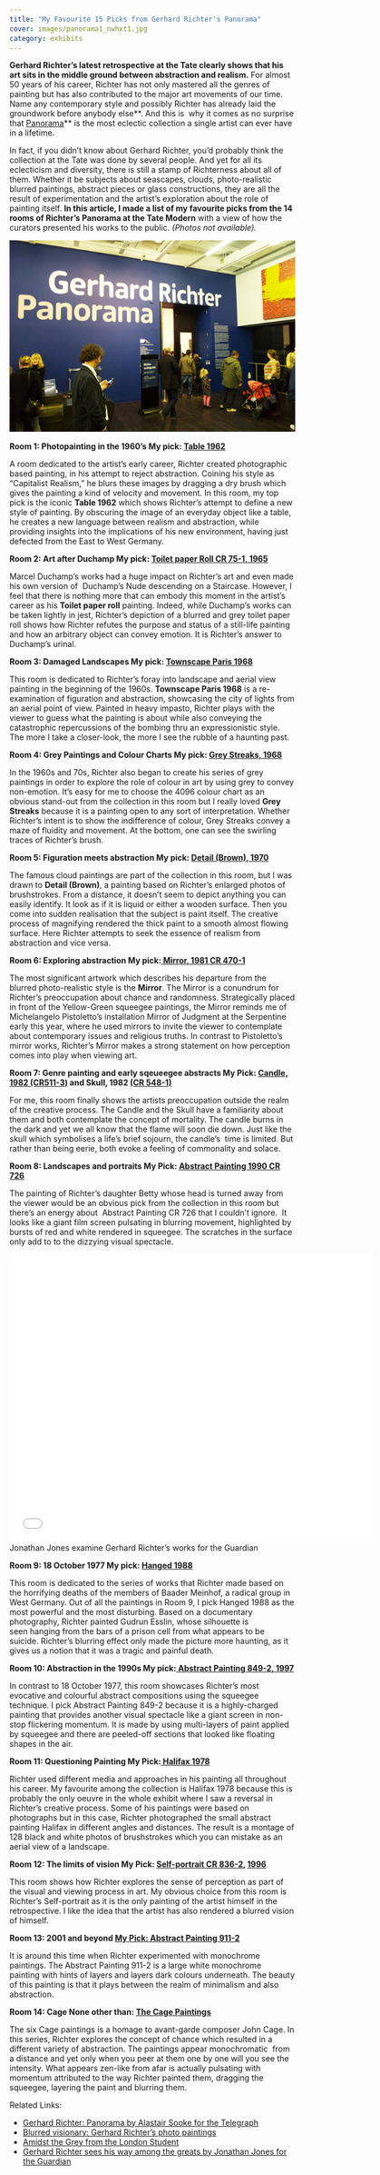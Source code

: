 ```yaml
---
title: "My Favourite 15 Picks from Gerhard Richter's Panorama"
cover: images/panorama1_nwhxt1.jpg
category: exhibits
---
```


**Gerhard Richter’s latest retrospective at the Tate clearly shows that his art sits in the middle ground between abstraction and realism.** For almost 50 years of his career, Richter has not only mastered all the genres of painting but has also contributed to the major art movements of our time.  Name any contemporary style and possibly Richter has already laid the groundwork before anybody else**. And this is  why it comes as no surprise that [Panorama](http://www.tate.org.uk/modern/exhibitions/gerhardrichter/room12.shtm)** is the most eclectic collection a single artist can ever have in a lifetime.

In fact, if you didn’t know about Gerhard Richter, you’d probably think the collection at the Tate was done by several people. And yet for all its eclecticism and diversity, there is still a stamp of Richterness about all of them. Whether it be subjects about seascapes, clouds, photo-realistic blurred paintings, abstract pieces or glass constructions, they are all the result of experimentation and the artist’s exploration about the role of painting itself. **In this article, I made a list of my favourite picks from the 14 rooms of Richter’s Panorama at the Tate Modern** with a view of how the curators presented his works to the public. *(Photos not available).*

![](./images/panorama1_nwhxt1.jpg "Photo by Franklin Heijnen")

**Room 1: Photopainting in the 1960’s
My pick: [Table 1962](http://www.gerhard-richter.com/exhibitions/detail.php?exID=1048&show_per_page=32&page_selected=1&paintID=4954)**

A room dedicated to the artist’s early career, Richter created photographic based painting, in his attempt to reject abstraction. Coining his style as “Capitalist Realism,” he blurs these images by dragging a dry brush which gives the painting a kind of velocity and movement. In this room, my top pick is the iconic **Table 1962** which shows Richter’s attempt to define a new style of painting. By obscuring the image of an everyday object like a table, he creates a new language between realism and abstraction, while providing insights into the implications of his new environment, having just defected from the East to West Germany.

**Room 2: Art after Duchamp
My pick: [Toilet paper Roll CR 75-1, 1965](http://www.gerhard-richter.com/exhibitions/detail.php?exID=1048&show_per_page=32&page_selected=1&paintID=5560)**

Marcel Duchamp’s works had a huge impact on Richter’s art and even made his own version of  Duchamp’s Nude descending on a Staircase. However, I feel that there is nothing more that can embody this moment in the artist’s career as his **Toilet paper roll** painting. Indeed, while Duchamp’s works can be taken lightly in jest, Richter’s depiction of a blurred and grey toilet paper roll shows how Richter refutes the purpose and status of a still-life painting and how an arbitrary object can convey emotion. It is Richter’s answer to Duchamp’s urinal.

**Room 3: Damaged Landscapes
My pick: [Townscape Paris 1968](http://www.gerhard-richter.com/art/paintings/photo_paintings/detail.php?5902)**

This room is dedicated to Richter’s foray into landscape and aerial view painting in the beginning of the 1960s. **Townscape Paris 1968** is a re-examination of figuration and abstraction, showcasing the city of lights from an aerial point of view. Painted in heavy impasto, Richter plays with the viewer to guess what the painting is about while also conveying the catastrophic repercussions of the bombing thru an expressionistic style.  The more I take a closer-look, the more I see the rubble of a haunting past.

**Room 4: Grey Paintings and Colour Charts
My pick: [Grey Streaks, 1968](http://www.gerhard-richter.com/art/paintings/abstracts/detail.php?6028)**

In the 1960s and 70s, Richter also began to create his series of grey paintings in order to explore the role of colour in art by using grey to convey non-emotion. It’s easy for me to choose the 4096 colour chart as an obvious stand-out from the collection in this room but I really loved **Grey Streaks** because it is a painting open to any sort of interpretation. Whether Richter’s intent is to show the indifference of colour, Grey Streaks convey a maze of fluidity and movement. At the bottom, one can see the swirling traces of Richter’s brush.

**Room 5: Figuration meets abstraction
My pick: [Detail (Brown), 1970
](http://www.gerhard-richter.com/art/paintings/photo_paintings/detail.php?5749)**

The famous cloud paintings are part of the collection in this room, but I was drawn to **Detail (Brown)**, a painting based on Richter’s enlarged photos of brushstrokes. From a distance, it doesn’t seem to depict anything you can easily identify. It look as if it is liquid or either a wooden surface. Then you come into sudden realisation that the subject is paint itself. The creative process of magnifying rendered the thick paint to a smooth almost flowing surface. Here Richter attempts to seek the essence of realism from abstraction and vice versa.

**Room 6: Exploring abstraction
My pick:[ Mirror, 1981 CR 470-1](http://www.gerhard-richter.com/art/paintings/other/detail.php?6310)**

The most significant artwork which describes his departure from the blurred photo-realistic style is the **Mirror**. The Mirror is a conundrum for Richter’s preoccupation about chance and randomness. Strategically placed in front of the Yellow-Green squeegee paintings, the Mirror reminds me of Michelangelo Pistoletto’s installation Mirror of Judgment at the Serpentine early this year, where he used mirrors to invite the viewer to contemplate about contemporary issues and religious truths. In contrast to Pistoletto’s mirror works, Richter’s Mirror makes a strong statement on how perception comes into play when viewing art.

**Room 7: Genre painting and early sqeueegee abstracts
My Pick: [Candle, 1982 (CR511-3)](http://www.gerhard-richter.com/art/paintings/photo_paintings/detail.php?5033) and Skull, 1982 [(CR 548-1)](http://www.gerhard-richter.com/art/paintings/photo_paintings/detail.php?5033)**

For me, this room finally shows the artists preoccupation outside the realm of the creative process. The Candle and the Skull have a familiarity about them and both contemplate the concept of mortality. The candle burns in the dark and yet we all know that the flame will soon die down. Just like the skull which symbolises a life’s brief sojourn, the candle’s  time is limited. But rather than being eerie, both evoke a feeling of commonality and solace.

**Room 8: Landscapes and portraits
My Pick: [Abstract Painting 1990 CR 726](http://beta.tate.org.uk/art/work/T06600)**

The painting of Richter’s daughter Betty whose head is turned away from the viewer would be an obvious pick from the collection in this room but there’s an energy about  Abstract Painting CR 726 that I couldn’t ignore.  It looks like a giant film screen pulsating in blurring movement, highlighted by bursts of red and white rendered in squeegee. The scratches in the surface only add to to the dizzying visual spectacle.

<iframe allowfullscreen="" class="youtube-player" frameborder="0" height="505" src="//www.youtube.com/embed/Upk6lACjx_8?wmode=transparent&fs=1&hl=en&modestbranding=1&iv_load_policy=3&showsearch=0&rel=0&theme=dark" title="YouTube video player" type="text/html" width="640"></iframe>

<figcaption>Jonathan Jones examine Gerhard Richter’s works for the Guardian</figcaption>

**Room 9: 18 October 1977
My pick: [Hanged 1988](http://www.gerhard-richter.com/art/paintings/photo_paintings/detail.php?7690)**

This room is dedicated to the series of works that Richter made based on the horrifying deaths of the members of Baader Meinhof, a radical group in West Germany. Out of all the paintings in Room 9, I pick Hanged 1988 as the most powerful and the most disturbing. Based on a documentary photography, Richter painted Gudrun Esslin, whose silhouette is seen hanging from the bars of a prison cell from what appears to be suicide. Richter’s blurring effect only made the picture more haunting, as it gives us a notion that it was a tragic and painful death.

**Room 10: Abstraction in the 1990s
My pick:[ Abstract Painting 849-2, 1997](http://www.gerhard-richter.com/art/paintings/abstracts/detail.php?8275)**

In contrast to 18 October 1977, this room showcases Richter’s most evocative and colourful abstract compositions using the squeegee technique. I pick Abstract Painting 849-2 because it is a highly-charged painting that provides another visual spectacle like a giant screen in non-stop flickering momentum. It is made by using multi-layers of paint applied by squeegee and there are peeled-off sections that looked like floating shapes in the air.

**Room 11: Questioning Painting
My Pick:[ Halifax 1978](http://www.gerhard-richter.com/art/editions/detail.php?12789)**

Richter used different media and approaches in his painting all throughout his career. My favourite among the collection is Halifax 1978 because this is probably the only oeuvre in the whole exhibit where I saw a reversal in Richter’s creative process. Some of his paintings were based on photographs but in this case, Richter photographed the small abstract painting Halifax in different angles and distances. The result is a montage of 128 black and white photos of brushstrokes which you can mistake as an aerial view of a landscape.

**Room 12: The limits of vision
My Pick: [Self-portrait CR 836-2](http://www.gerhard-richter.com/art/search/detail.php?8185), [1996](http://www.gerhard-richter.com/art/search/detail.php?8185)**

This room shows how Richter explores the sense of perception as part of the visual and viewing process in art. My obvious choice from this room is Richter’s Self-portrait as it is the only painting of the artist himself in the retrospective. I like the idea that the artist has also rendered a blurred vision of himself.

**Room 13: 2001 and beyond
[My Pick: Abstract Painting 911-2](http://www.gerhard-richter.com/art/search/detail.php?14848)**

It is around this time when Richter experimented with monochrome paintings. The Abstract Painting 911-2 is a large white monochrome painting with hints of layers and layers dark colours underneath. The beauty of this painting is that it plays between the realm of minimalism and also abstraction.

**Room 14: Cage
None other than: [The Cage Paintings](http://www.gerhard-richter.com/videos/detail.php?vID=9&type=F)**

The six Cage paintings is a homage to avant-garde composer John Cage. In this series, Richter explores the concept of chance which resulted in a different variety of abstraction. The paintings appear monochromatic  from a distance and yet only when you peer at them one by one will you see the intensity. What appears zen-like from afar is actually pulsating with momentum attributed to the way Richter painted them, dragging the squeegee, layering the paint and blurring them.

Related Links:

- [Gerhard Richter: Panorama by Alastair Sooke for the Telegraph](http://www.telegraph.co.uk/culture/art/art-reviews/8804567/Gerhard-Richter-Panorama-Tate-Modern-review.html)
- [Blurred visionary: Gerhard Richter’s photo paintings](http://www.guardian.co.uk/artanddesign/2011/sep/22/gerhard-richter-tate-retrospective-panorama)
- [Amidst the Grey from the London Student](http://www.london-student.net/play/amidst-the-grey/)
- [Gerhard Richter sees his way among the greats by Jonathan Jones for the Guardian](http://www.guardian.co.uk/artanddesign/jonathanjonesblog/2011/dec/08/gerhard-richter-great-leonardo-degas)
